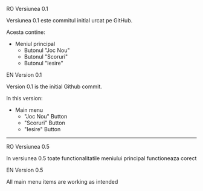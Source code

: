 RO Versiunea 0.1

Versiunea 0.1 este commitul initial urcat pe GitHub.  

Acesta contine:  

- Meniul principal  
   - Butonul "Joc Nou"  
   - Butonul "Scoruri"  
   - Butonul "Iesire"  
  
EN Version 0.1

Version 0.1 is the initial Github commit.  

In this version:  

- Main menu  
   - "Joc Nou" Button  
   - "Scoruri" Button    
   - "Iesire" Button    

-------------------------------------------------------------------------------------------------------  

RO Versiunea 0.5  

In versiunea 0.5 toate functionalitatile meniului principal functioneaza corect  

EN Version 0.5

All main menu items are working as intended  
